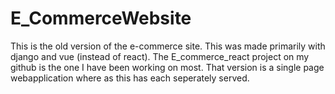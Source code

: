 # E_CommerceWebsite
This is the old version of the e-commerce site. This was made primarily with django and vue (instead of react). The E_commerce_react project on my github is the one I have been working on most. That version is a single page webapplication where as this has each seperately served.
